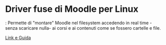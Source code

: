 # Driver fuse di Moodle per Linux
:
    Permette di "montare" Moodle nel filesystem accedendo in real time -senza scaricare nulla- ai corsi e ai contenuti come se fossero cartelle e file.
    
[Link e Guida](https://github.com/MatMasIt/moodlefuse)
